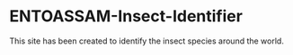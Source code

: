# ENTOASSAM-Insect-Identifier
This site has been created to identify the insect species around the world.
